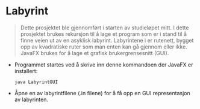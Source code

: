 # Labyrint
> Dette prosjektet ble gjennomført i starten av studieløpet mitt. I dette prosjektet brukes
> rekursjon til å lage et program som er i stand til å finne
> veien ut av en asyklisk labyrint. Labyrintene i er rutenett, bygget opp av kvadratiske
> ruter som man enten kan gå gjennom eller ikke.
> JavaFX brukes for å lage et grafisk brukergrensesnitt (GUI).

- Programmet startes ved å skrive inn denne kommandoen der JavaFX er installert:
  ```
  java LabyrintGUI
  ```
- Åpne en av labyrintfilene (.in filene) for å få opp en GUI representasjon av labyrinten.
